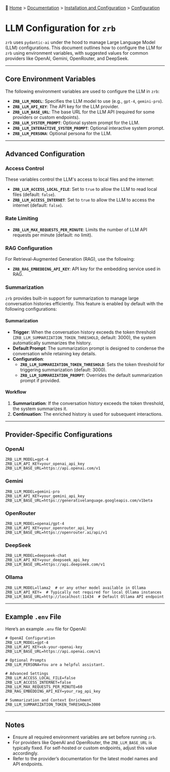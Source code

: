 🔖 [Home](../../../README.md) > [Documentation](../../README.md) > [Installation and Configuration](../README.md) > [Configuration](./README.md)

# LLM Configuration for `zrb`

`zrb` uses `pydantic-ai` under the hood to manage Large Language Model (LLM) configurations. This document outlines how to configure the LLM for `zrb` using environment variables, with suggested values for common providers like OpenAI, Gemini, OpenRouter, and DeepSeek.

---

## Core Environment Variables

The following environment variables are used to configure the LLM in `zrb`:

- **`ZRB_LLM_MODEL`**: Specifies the LLM model to use (e.g., `gpt-4`, `gemini-pro`).
- **`ZRB_LLM_API_KEY`**: The API key for the LLM provider.
- **`ZRB_LLM_BASE_URL`**: The base URL for the LLM API (required for some providers or custom endpoints).
- **`ZRB_LLM_SYSTEM_PROMPT`**: Optional system prompt for the LLM.
- **`ZRB_LLM_INTERACTIVE_SYSTEM_PROMPT`**: Optional interactive system prompt.
- **`ZRB_LLM_PERSONA`**: Optional persona for the LLM.

---

## Advanced Configuration

### Access Control

These variables control the LLM's access to local files and the internet:

- **`ZRB_LLM_ACCESS_LOCAL_FILE`**: Set to `true` to allow the LLM to read local files (default: `false`).
- **`ZRB_LLM_ACCESS_INTERNET`**: Set to `true` to allow the LLM to access the internet (default: `false`).

### Rate Limiting

- **`ZRB_LLM_MAX_REQUESTS_PER_MINUTE`**: Limits the number of LLM API requests per minute (default: no limit).

### RAG Configuration

For Retrieval-Augmented Generation (RAG), use the following:

- **`ZRB_RAG_EMBEDDING_API_KEY`**: API key for the embedding service used in RAG.

### Summarization

`zrb` provides built-in support for summarization to manage large conversation histories efficiently. This feature is enabled by default with the following configurations:

#### Summarization
- **Trigger**: When the conversation history exceeds the token threshold (`ZRB_LLM_SUMMARIZATION_TOKEN_THRESHOLD`, default: 3000), the system automatically summarizes the history.
- **Default Prompt**: The summarization prompt is designed to condense the conversation while retaining key details.
- **Configuration**:
  - **`ZRB_LLM_SUMMARIZATION_TOKEN_THRESHOLD`**: Sets the token threshold for triggering summarization (default: 3000).
  - **`ZRB_LLM_SUMMARIZATION_PROMPT`**: Overrides the default summarization prompt if provided.

#### Workflow
1. **Summarization**: If the conversation history exceeds the token threshold, the system summarizes it.
2. **Continuation**: The enriched history is used for subsequent interactions.


---

## Provider-Specific Configurations

### OpenAI
```env
ZRB_LLM_MODEL=gpt-4
ZRB_LLM_API_KEY=your_openai_api_key
ZRB_LLM_BASE_URL=https://api.openai.com/v1
```

### Gemini
```env
ZRB_LLM_MODEL=gemini-pro
ZRB_LLM_API_KEY=your_gemini_api_key
ZRB_LLM_BASE_URL=https://generativelanguage.googleapis.com/v1beta
```

### OpenRouter
```env
ZRB_LLM_MODEL=openai/gpt-4
ZRB_LLM_API_KEY=your_openrouter_api_key
ZRB_LLM_BASE_URL=https://openrouter.ai/api/v1
```

### DeepSeek
```env
ZRB_LLM_MODEL=deepseek-chat
ZRB_LLM_API_KEY=your_deepseek_api_key
ZRB_LLM_BASE_URL=https://api.deepseek.com/v1
```

### Ollama
```env
ZRB_LLM_MODEL=llama2  # or any other model available in Ollama
ZRB_LLM_API_KEY=  # Typically not required for local Ollama instances
ZRB_LLM_BASE_URL=http://localhost:11434  # Default Ollama API endpoint
```

---

## Example `.env` File

Here’s an example `.env` file for OpenAI:
```env
# OpenAI Configuration
ZRB_LLM_MODEL=gpt-4
ZRB_LLM_API_KEY=sk-your-openai-key
ZRB_LLM_BASE_URL=https://api.openai.com/v1

# Optional Prompts
ZRB_LLM_PERSONA=You are a helpful assistant.

# Advanced Settings
ZRB_LLM_ACCESS_LOCAL_FILE=false
ZRB_LLM_ACCESS_INTERNET=false
ZRB_LLM_MAX_REQUESTS_PER_MINUTE=60
ZRB_RAG_EMBEDDING_API_KEY=your_rag_api_key

# Summarization and Context Enrichment
ZRB_LLM_SUMMARIZATION_TOKEN_THRESHOLD=3000
```

---

## Notes
- Ensure all required environment variables are set before running `zrb`.
- For providers like OpenAI and OpenRouter, the `ZRB_LLM_BASE_URL` is typically fixed. For self-hosted or custom endpoints, adjust this value accordingly.
- Refer to the provider’s documentation for the latest model names and API endpoints.

